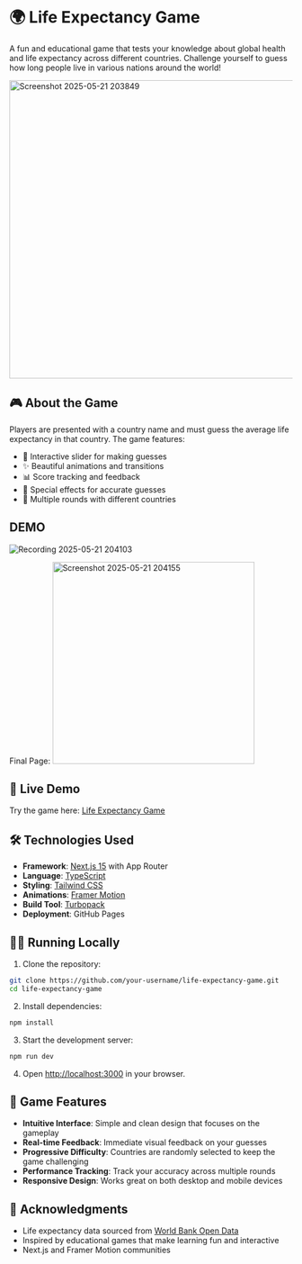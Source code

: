 # 🌍 Life Expectancy Game

A fun and educational game that tests your knowledge about global health and life expectancy across different countries. Challenge yourself to guess how long people live in various nations around the world!

<img width="530" alt="Screenshot 2025-05-21 203849" src="https://github.com/user-attachments/assets/af9586dc-458e-404b-b189-4d0e9b82932f" />


## 🎮 About the Game

Players are presented with a country name and must guess the average life expectancy in that country. The game features:

- 🎯 Interactive slider for making guesses
- ✨ Beautiful animations and transitions
- 📊 Score tracking and feedback
- 🌟 Special effects for accurate guesses
- 🔄 Multiple rounds with different countries

## DEMO
![Recording 2025-05-21 204103](https://github.com/user-attachments/assets/365e128c-e90d-46a8-85d2-ef4b85049fbc)


Final Page:
<img width="359" alt="Screenshot 2025-05-21 204155" src="https://github.com/user-attachments/assets/610c67e7-1c51-472a-af7c-2851360bd99d" />


## 🚀 Live Demo

Try the game here: [Life Expectancy Game](https://polka-dotcom.github.io/life-expectancy-game)

## 🛠️ Technologies Used

- **Framework**: [Next.js 15](https://nextjs.org/) with App Router
- **Language**: [TypeScript](https://www.typescriptlang.org/)
- **Styling**: [Tailwind CSS](https://tailwindcss.com/)
- **Animations**: [Framer Motion](https://www.framer.com/motion/)
- **Build Tool**: [Turbopack](https://turbo.build/pack)
- **Deployment**: GitHub Pages

## 🏃‍♂️ Running Locally

1. Clone the repository:
```bash
git clone https://github.com/your-username/life-expectancy-game.git
cd life-expectancy-game
```

2. Install dependencies:
```bash
npm install
```

3. Start the development server:
```bash
npm run dev
```

4. Open [http://localhost:3000](http://localhost:3000) in your browser.

## 🎯 Game Features

- **Intuitive Interface**: Simple and clean design that focuses on the gameplay
- **Real-time Feedback**: Immediate visual feedback on your guesses
- **Progressive Difficulty**: Countries are randomly selected to keep the game challenging
- **Performance Tracking**: Track your accuracy across multiple rounds
- **Responsive Design**: Works great on both desktop and mobile devices


## 🙏 Acknowledgments

- Life expectancy data sourced from [World Bank Open Data](https://data.worldbank.org/)
- Inspired by educational games that make learning fun and interactive
- Next.js and Framer Motion communities
